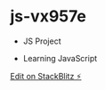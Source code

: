 # js-vx957e
- JS Project
* Learning JavaScript

[Edit on StackBlitz ⚡️](https://stackblitz.com/edit/js-vx957e)